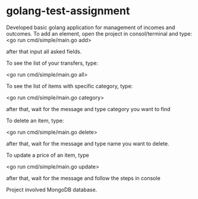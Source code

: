 # golang-test-assignment
Developed basic golang application for management of incomes and outcomes. 
To add an element, open the project in consol/terminal and type:
<go run cmd/simple/main.go add>

after that input all asked fields.


To see the list of your transfers, type:

<go run cmd/simple/main.go all>


To see the list of items with specific category, type:

<go run cmd/simple/main.go category>

after that, wait for the message and type category you want to find


To delete an item, type:

<go run cmd/simple/main.go delete>

after that, wait for the message and type name you want to delete.

To update a price of an item, type

<go run cmd/simple/main.go update>

after that, wait for the message and follow the steps in console




Project involved MongoDB database.
